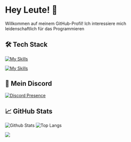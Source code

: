 # Hey Leute! 👋

Willkommen auf meinem GitHub-Profil! Ich interessiere mich leidenschaftlich für das Programmieren

## 🛠️ Tech Stack
[![My Skills](https://skillicons.dev/icons?i=js)](https://skillicons.dev)

[![My Skills](https://skillicons.dev/icons?i=discord,bots,github,windows,pycharm,webstorm,vscode)](https://skillicons.dev)

## 🚀 Mein Discord
[![Discord Presence](https://lanyard.cnrad.dev/api/868972288001863730)](https://discord.com/users/868972288001863730)

## 📈 GitHub Stats
![Github Stats](https://github-readme-stats.vercel.app/api?username=oOPhilGameOo&show_icons=true&theme=dark) ![Top Langs](https://github-readme-stats.vercel.app/api/top-langs/?username=oOPhilGameOo&layout=compact&theme=dark)

[![](https://visitcount.itsvg.in/api?id=oOPhilGameOo&label=Profile%20Views&color=0&icon=5&pretty=false)](https://visitcount.itsvg.in)
